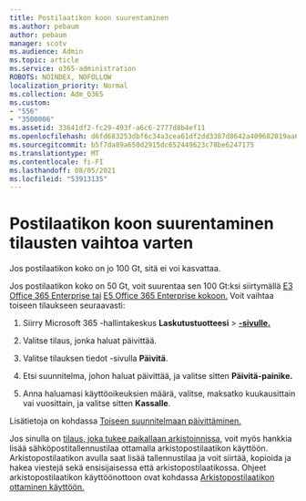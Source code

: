 ```yaml
---
title: Postilaatikon koon suurentaminen
ms.author: pebaum
author: pebaum
manager: scotv
ms.audience: Admin
ms.topic: article
ms.service: o365-administration
ROBOTS: NOINDEX, NOFOLLOW
localization_priority: Normal
ms.collection: Adm_O365
ms.custom:
- "556"
- "3500006"
ms.assetid: 33641df2-fc29-493f-a6c6-2777d8b4ef11
ms.openlocfilehash: d6fd683253dbf6c34a3cea61df2dd3387d8642a409682019aa62ef3b619e84aa
ms.sourcegitcommit: b5f7da89a650d2915dc652449623c78be6247175
ms.translationtype: MT
ms.contentlocale: fi-FI
ms.lasthandoff: 08/05/2021
ms.locfileid: "53913135"
---
```

# <a name="switch-subscriptions-to-increase-mailbox-size"></a>Postilaatikon koon suurentaminen tilausten vaihtoa varten

Jos postilaatikon koko on jo 100 Gt, sitä ei voi kasvattaa.
  
Jos postilaatikon koko on 50 Gt, voit suurentaa sen 100 Gt:ksi siirtymällä [E3 Office 365 Enterprise tai](https://products.office.com/business/office-365-enterprise-e3-business-software) [E5 Office 365 Enterprise kokoon.](https://products.office.com/business/office-365-enterprise-e5-business-software) Voit vaihtaa toiseen tilaukseen seuraavasti:
  
1. Siirry Microsoft 365 -hallintakeskus **Laskutustuotteesi** \> **[-sivulle.](https://go.microsoft.com/fwlink/p/?linkid=842054)**

2. Valitse tilaus, jonka haluat päivittää.

3. Valitse tilauksen tiedot -sivulla **Päivitä**.

4. Etsi suunnitelma, johon haluat päivittää, ja valitse sitten **Päivitä-painike.**

5. Anna haluamasi käyttöoikeuksien määrä, valitse, maksatko kuukausittain vai vuosittain, ja valitse sitten **Kassalle**.

Lisätietoja on kohdassa [Toiseen suunnitelmaan päivittäminen.](https://docs.microsoft.com/microsoft-365/commerce/subscriptions/upgrade-to-different-plan)

Jos sinulla on [tilaus, joka tukee paikallaan arkistoinnissa](https://docs.microsoft.com/office365/servicedescriptions/exchange-online-archiving-service-description/exchange-online-archiving-service-description), voit myös hankkia lisää sähköpostitallennustilaa ottamalla arkistopostilaatikon käyttöön. Arkistopostilaatikon avulla saat lisää tallennustilaa ja voit siirtää, kopioida ja hakea viestejä sekä ensisijaisessa että arkistopostilaatikossa. Ohjeet arkistopostilaatikon käyttöönottoon ovat kohdassa [Arkistopostilaatikon ottaminen käyttöön.](https://docs.microsoft.com/microsoft-365/compliance/enable-archive-mailboxes)